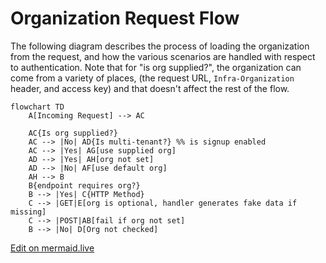 # Organization Request Flow

The following diagram describes the process of loading the organization from the request, and how the various scenarios are handled with respect to authentication. Note that for "is org supplied?", the organization can come from a variety of places, (the request URL, `Infra-Organization` header, and access key) and that doesn't affect the rest of the flow.

```mermaid
flowchart TD
    A[Incoming Request] --> AC

    AC{Is org supplied?}
    AC --> |No| AD{Is multi-tenant?} %% is signup enabled
    AC --> |Yes| AG[use supplied org]
    AD --> |Yes| AH[org not set]
    AD --> |No| AF[use default org]
    AH --> B
    B{endpoint requires org?}
    B --> |Yes| C{HTTP Method}
    C --> |GET|E[org is optional, handler generates fake data if missing]
    C --> |POST|AB[fail if org not set]
    B --> |No| D[Org not checked]
```
[Edit on mermaid.live](https://mermaid.live/edit#pako:eNplkcFygjAQhl9lJzPe9AU81AGx1UOrU7l0wENKFsgICU020-kA796A2GqbU5L99t__T1qWaYFsyfJKf2YlNwRxlCrwK0h2KtO1VAW84odDSydYLB4gWKdqItbtzoI2BVjXNJVEseqvlRHtXnQHQTRQtatILggVV7TqYTYDacHKQrkG_OV7heK-9Q2t731KnMUf-WHWacKiW2ybDC6UJrBIf4jRw-OoIzDn3setzHaEwsspbFGJRktFYHxkaXCMd00V3oxct9s4PsAzUqnFVJ-cP23ibjMa8hF1Q1IrXs2h5EpUaKBAhYaTl8752XvixEHmUEtr_Vuf7qQO-2PcBWGSc1kN0P-U4W_IKNlP5azE7IzCI2zOajQ1l8L_cTu0pIxKrDFlS78V3JxTlqrec67xVnAjJGnDlmQczhl3pI9fKrueL0wkeWF4fbnsvwHB3rsZ)
<!-- Keep this link in sync with the above doc -->